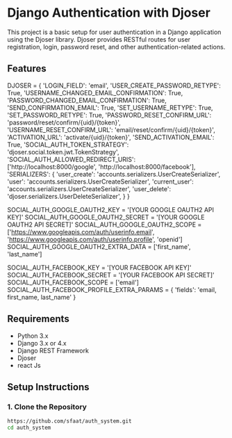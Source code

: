 # Django Authentication with Djoser

This project is a basic setup for user authentication in a Django application using the Djoser library. Djoser provides RESTful routes for user registration, login, password reset, and other authentication-related actions.

## Features

DJOSER = {
    'LOGIN_FIELD': 'email',
    'USER_CREATE_PASSWORD_RETYPE': True,
    'USERNAME_CHANGED_EMAIL_CONFIRMATION': True,
    'PASSWORD_CHANGED_EMAIL_CONFIRMATION': True,
    'SEND_CONFIRMATION_EMAIL': True,
    'SET_USERNAME_RETYPE': True,
    'SET_PASSWORD_RETYPE': True,
    'PASSWORD_RESET_CONFIRM_URL': 'password/reset/confirm/{uid}/{token}',
    'USERNAME_RESET_CONFIRM_URL': 'email/reset/confirm/{uid}/{token}',
    'ACTIVATION_URL': 'activate/{uid}/{token}',
    'SEND_ACTIVATION_EMAIL': True,
    'SOCIAL_AUTH_TOKEN_STRATEGY': 'djoser.social.token.jwt.TokenStrategy',
    'SOCIAL_AUTH_ALLOWED_REDIRECT_URIS': ['http://localhost:8000/google', 'http://localhost:8000/facebook'],
    'SERIALIZERS': {
        'user_create': 'accounts.serializers.UserCreateSerializer',
        'user': 'accounts.serializers.UserCreateSerializer',
        'current_user': 'accounts.serializers.UserCreateSerializer',
        'user_delete': 'djoser.serializers.UserDeleteSerializer',
    }
}

SOCIAL_AUTH_GOOGLE_OAUTH2_KEY = '[YOUR GOOGLE OAUTH2 API KEY]'
SOCIAL_AUTH_GOOGLE_OAUTH2_SECRET = '[YOUR GOOGLE OAUTH2 API SECRET]'
SOCIAL_AUTH_GOOGLE_OAUTH2_SCOPE = ['https://www.googleapis.com/auth/userinfo.email', 'https://www.googleapis.com/auth/userinfo.profile', 'openid']
SOCIAL_AUTH_GOOGLE_OAUTH2_EXTRA_DATA = ['first_name', 'last_name']

SOCIAL_AUTH_FACEBOOK_KEY = '[YOUR FACEBOOK API KEY]'
SOCIAL_AUTH_FACEBOOK_SECRET = '[YOUR FACEBOOK API SECRET]'
SOCIAL_AUTH_FACEBOOK_SCOPE = ['email']
SOCIAL_AUTH_FACEBOOK_PROFILE_EXTRA_PARAMS = {
    'fields': 'email, first_name, last_name'
}


## Requirements

- Python 3.x
- Django 3.x or 4.x
- Django REST Framework
- Djoser
- react Js

## Setup Instructions

### 1. Clone the Repository

```bash
https://github.com/sfaat/auth_system.git
cd auth_system

